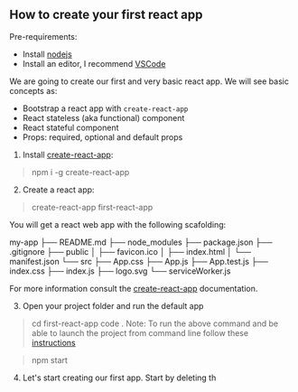 ## How to create your first react app

Pre-requirements:

- Install [nodejs](https://nodejs.org/en/)
- Install an editor, I recommend [VSCode](https://code.visualstudio.com/)

We are going to create our first and very basic react app. We will see basic concepts as:

- Bootstrap a react app with `create-react-app`
- React stateless (aka functional) component
- React stateful component
- Props: required, optional and default props

1. Install [create-react-app](https://github.com/facebook/create-react-app):

> npm i -g create-react-app

2. Create a react app:

> create-react-app first-react-app

You will get a react web app with the following scafolding:

my-app
├── README.md
├── node_modules
├── package.json
├── .gitignore
├── public
│ ├── favicon.ico
│ ├── index.html
│ └── manifest.json
└── src
├── App.css
├── App.js
├── App.test.js
├── index.css
├── index.js
├── logo.svg
└── serviceWorker.js

For more information consult the [create-react-app](https://github.com/facebook/create-react-app) documentation.

3. Open your project folder and run the default app

> cd first-react-app
> code .
> Note: To run the above command and be able to launch the project from command line follow these [instructions](https://code.visualstudio.com/docs/editor/command-line)

> npm start

4. Let's start creating our first app. Start by deleting th
